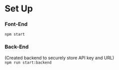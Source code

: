 # Set Up

### Font-End

`npm start`

### Back-End
(Created backend to securely store API key and URL)
<br/>
`npm run start:backend`

